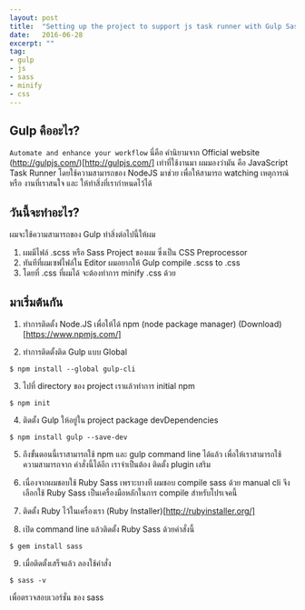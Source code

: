```yaml
---
layout: post
title:  "Setting up the project to support js task runner with Gulp Sass and Minify CSS"
date:   2016-06-28
excerpt: ""
tag:
- gulp
- js
- sass
- minify
- css
---
```


## Gulp คืออะไร?
`Automate and enhance your workflow` นี่คือ คำนิยามจาก Official website (http://gulpjs.com/)[http://gulpjs.com/]
เท่าที่ใช้งานมา ผมมองว่ามัน คือ JavaScript Task Runner โดยใช้ความสามารถของ NodeJS มาช่วย เพื่อให้สามารถ watching เหตุการณ์ หรือ งานที่เราสนใจ และ ให้ทำสิ่งที่เรากำหนดไว้ได้

## วันนี้จะทำอะไร?
ผมจะใช้ความสามารถของ Gulp ทำสิ่งต่อไปนี้ให้ผม
1. ผมมีไฟล์ .scss หรือ Sass Project ของผม ซึ่งเป็น CSS Preprocessor
2. ทันทีที่ผมเซฟไฟล์ใน Editor ผมอยากให้ Gulp compile .scss to .css
3. โดยที่ .css ที่ผมได้ จะต้องทำการ minify .css ด้วย

## มาเริ่มต้นกัน
1. ทำการติดตั้ง Node.JS เพื่อให้ได้ npm (node package manager) (Download)[https://www.npmjs.com/]

2. ทำการติดตั้งติด Gulp แบบ Global

`$ npm install --global gulp-cli`

3. ไปที่ directory ของ project เราแล้วทำการ initial npm

`$ npm init`

4. ติดตั้ง Gulp ให้อยู่ใน project package devDependencies

`$ npm install gulp --save-dev`

5. ถึงขั้นตอนนี้เราสามารถใช้ npm และ gulp command line ได้แล้ว เพื่อให้เราสามารถใช้ความสามารถจาก คำสั่งนี้ได้อีก เราจำเป็นต้อง ติดตั้ง plugin เสริม

6. เนื่องจากผมชอบใช้ Ruby Sass เพราะบางที ผมชอบ compile sass ด้วย manual cli จึงเลือกใช้ Ruby Sass เป็นเครื่องมือหลักในการ compile สำหรับโปรเจคนี้

7. ติดตั้ง Ruby ไว้ในเครื่องเรา (Ruby Installer)[http://rubyinstaller.org/]

8. เปิด command line แล้วติดตั้ง Ruby Sass ด้วยคำสั่งนี้

`$ gem install sass`

9. เมื่อติดตั้งเสร็จแล้ว ลองใช้คำสั่ง

`$ sass -v`

เพื่อตรวจสอบเวอร์ชั่น ของ sass
